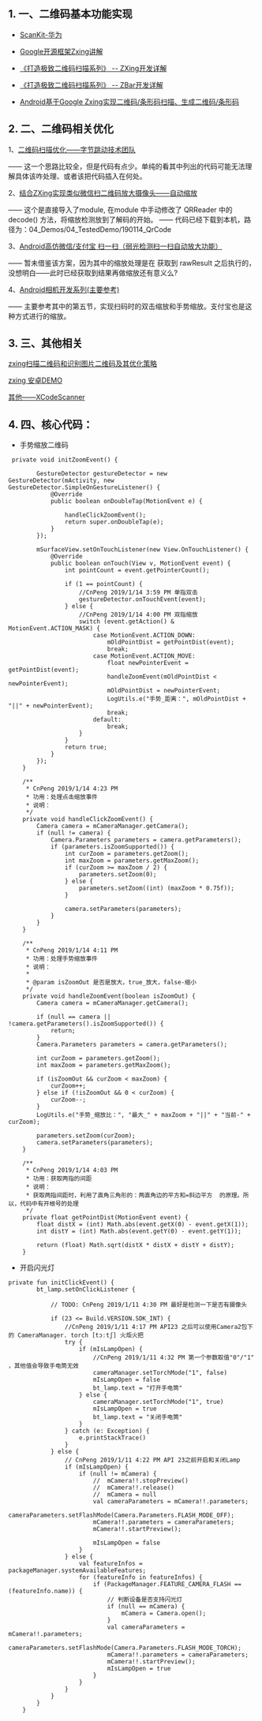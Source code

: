 ## 1. 一、二维码基本功能实现

* [ScanKit-华为](https://developer.huawei.com/consumer/cn/doc/development/HMSCore-Guides/android-version-change-history-0000001050043947)

* [Google开源框架Zxing讲解](https://blog.csdn.net/qq_34902522/column/info/28769)

* [《打造极致二维码扫描系列》 -- ZXing开发详解](https://www.cnblogs.com/ywtk/p/4195332.html)

* [《打造极致二维码扫描系列》 -- ZBar开发详解](https://blog.csdn.net/codepython/article/details/41969075)

* [Android基于Google Zxing实现二维码/条形码扫描、生成二维码/条形码](http://www.codexiu.cn/android/blog/23753/)


## 2. 二、二维码相关优化

1、[二维码扫描优化——字节跳动技术团队](https://zhuanlan.zhihu.com/p/44845942)

—— 这一个思路比较全，但是代码有点少。单纯的看其中列出的代码可能无法理解具体该咋处理、或者该把代码插入在何处。

2、[结合ZXing实现类似微信扫二维码放大摄像头——自动缩放](https://blog.csdn.net/u010705554/article/details/78204090)

—— 这个是直接导入了module, 在module 中手动修改了 QRReader 中的 decode() 方法，将缩放检测放到了解码的开始。
—— 代码已经下载到本机，路径为：04_Demos/04_TestedDemo/190114_QrCode


3、[Android高仿微信/支付宝 扫一扫（弱光检测扫一扫自动放大功能）](https://blog.csdn.net/shenshibaoma/article/details/78623787)

—— 暂未借鉴该方案，因为其中的缩放处理是在 获取到 rawResult 之后执行的，没想明白——此时已经获取到结果再做缩放还有意义么?

4、[Android相机开发系列(主要参考)](https://www.polarxiong.com/archives/Android%E7%9B%B8%E6%9C%BA%E5%BC%80%E5%8F%91%E7%B3%BB%E5%88%97.html)

—— 主要参考其中的第五节，实现扫码时的双击缩放和手势缩放。支付宝也是这种方式进行的缩放。


## 3. 三、其他相关


[zxing扫描二维码和识别图片二维码及其优化策略](https://iluhcm.com/2016/01/08/scan-qr-code-and-recognize-it-from-picture-fastly-using-zxing/)

[zxing 安卓DEMO](https://github.com/zxing/zxing/tree/master/android)

[其他——XCodeScanner](https://juejin.im/post/5adf0f166fb9a07ac23a62d1?utm_source=gold_browser_extension)

## 4. 四、核心代码：

* 手势缩放二维码

```
 private void initZoomEvent() {

        GestureDetector gestureDetector = new GestureDetector(mActivity, new GestureDetector.SimpleOnGestureListener() {
            @Override
            public boolean onDoubleTap(MotionEvent e) {

                handleClickZoomEvent();
                return super.onDoubleTap(e);
            }
        });

        mSurfaceView.setOnTouchListener(new View.OnTouchListener() {
            @Override
            public boolean onTouch(View v, MotionEvent event) {
                int pointCount = event.getPointerCount();

                if (1 == pointCount) {
                    //CnPeng 2019/1/14 3:59 PM 单指双击
                    gestureDetector.onTouchEvent(event);
                } else {
                    //CnPeng 2019/1/14 4:00 PM 双指缩放
                    switch (event.getAction() & MotionEvent.ACTION_MASK) {
                        case MotionEvent.ACTION_DOWN:
                            mOldPointDist = getPointDist(event);
                            break;
                        case MotionEvent.ACTION_MOVE:
                            float newPointerEvent = getPointDist(event);
                            handleZoomEvent(mOldPointDist < newPointerEvent);
                            mOldPointDist = newPointerEvent;
                            LogUtils.e("手势_距离：", mOldPointDist + "||" + newPointerEvent);
                            break;
                        default:
                            break;
                    }
                }
                return true;
            }
        });
    }

    /**
     * CnPeng 2019/1/14 4:23 PM
     * 功用：处理点击缩放事件
     * 说明：
     */
    private void handleClickZoomEvent() {
        Camera camera = mCameraManager.getCamera();
        if (null != camera) {
            Camera.Parameters parameters = camera.getParameters();
            if (parameters.isZoomSupported()) {
                int curZoom = parameters.getZoom();
                int maxZoom = parameters.getMaxZoom();
                if (curZoom >= maxZoom / 2) {
                    parameters.setZoom(0);
                } else {
                    parameters.setZoom((int) (maxZoom * 0.75f));
                }

                camera.setParameters(parameters);
            }
        }
    }

    /**
     * CnPeng 2019/1/14 4:11 PM
     * 功用：处理手势缩放事件
     * 说明：
     *
     * @param isZoomOut 是否是放大，true_放大，false-缩小
     */
    private void handleZoomEvent(boolean isZoomOut) {
        Camera camera = mCameraManager.getCamera();

        if (null == camera || !camera.getParameters().isZoomSupported()) {
            return;
        }
        Camera.Parameters parameters = camera.getParameters();

        int curZoom = parameters.getZoom();
        int maxZoom = parameters.getMaxZoom();

        if (isZoomOut && curZoom < maxZoom) {
            curZoom++;
        } else if (!isZoomOut && 0 < curZoom) {
            curZoom--;
        }
        LogUtils.e("手势_缩放比：", "最大_" + maxZoom + "||" + "当前-" + curZoom);

        parameters.setZoom(curZoom);
        camera.setParameters(parameters);
    }

    /**
     * CnPeng 2019/1/14 4:03 PM
     * 功用：获取两指的间距
     * 说明：
     * 获取两指间距时，利用了直角三角形的：两直角边的平方和=斜边平方  的原理。所以，代码中有开根号的处理
     */
    private float getPointDist(MotionEvent event) {
        float distX = (int) Math.abs(event.getX(0) - event.getX(1));
        int distY = (int) Math.abs(event.getY(0) - event.getY(1));

        return (float) Math.sqrt(distX * distX + distY + distY);
    }
```

* 开启闪光灯

```
private fun initClickEvent() {
        bt_lamp.setOnClickListener {

            // TODO: CnPeng 2019/1/11 4:30 PM 最好是检测一下是否有摄像头

            if (23 <= Build.VERSION.SDK_INT) {
                //CnPeng 2019/1/11 4:17 PM API23 之后可以使用Camera2包下的 CameraManager. torch [tɔːtʃ] 火炬火把
                try {
                    if (mIsLampOpen) {
                        //CnPeng 2019/1/11 4:32 PM 第一个参数取值"0"/"1" ，其他值会导致手电筒无效
                        cameraManager.setTorchMode("1", false)
                        mIsLampOpen = false
                        bt_lamp.text = "打开手电筒"
                    } else {
                        cameraManager.setTorchMode("1", true)
                        mIsLampOpen = true
                        bt_lamp.text = "关闭手电筒"
                    }
                } catch (e: Exception) {
                    e.printStackTrace()
                }
            } else {
                // CnPeng 2019/1/11 4:22 PM API 23之前开启和关闭Lamp
                if (mIsLampOpen) {
                    if (null != mCamera) {
                        //  mCamera!!.stopPreview()
                        //  mCamera!!.release()
                        //  mCamera = null
                        val cameraParameters = mCamera!!.parameters;
                        cameraParameters.setFlashMode(Camera.Parameters.FLASH_MODE_OFF);
                        mCamera!!.parameters = cameraParameters;
                        mCamera!!.startPreview();

                        mIsLampOpen = false
                    }
                } else {
                    val featureInfos = packageManager.systemAvailableFeatures;
                    for (featureInfo in featureInfos) {
                        if (PackageManager.FEATURE_CAMERA_FLASH == (featureInfo.name)) {
                            // 判断设备是否支持闪光灯
                            if (null == mCamera) {
                                mCamera = Camera.open();
                            }
                            val cameraParameters = mCamera!!.parameters;
                            cameraParameters.setFlashMode(Camera.Parameters.FLASH_MODE_TORCH);
                            mCamera!!.parameters = cameraParameters;
                            mCamera!!.startPreview();
                            mIsLampOpen = true
                        }
                    }
                }
            }
        }
    }
```